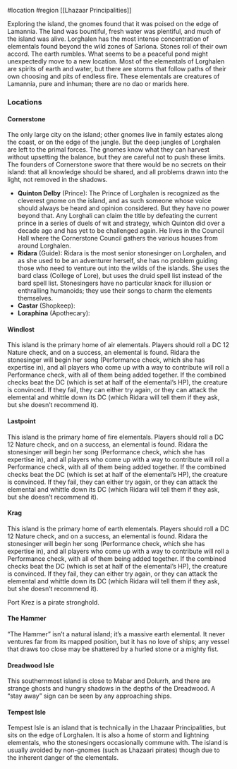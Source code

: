  #location #region [[Lhazaar Principalities]]

Exploring the island, the gnomes found that it was poised on the edge of Lamannia. The land was bountiful, fresh water was plentiful, and much of the island was alive. Lorghalen has the most intense concentration of elementals found beyond the wild zones of Sarlona. Stones roll of their own accord. The earth rumbles. What seems to be a peaceful pond might unexpectedly move to a new location. Most of the elementals of Lorghalen are spirits of earth and water, but there are storms that follow paths of their own choosing and pits of endless fire. These elementals are creatures of Lamannia, pure and inhuman; there are no dao or marids here.

### Locations

#### Cornerstone

The only large city on the island; other gnomes live in family estates along the coast, or on the edge of the jungle. But the deep jungles of Lorghalen are left to the primal forces. The gnomes know what they can harvest without upsetting the balance, but they are careful not to push these limits. The founders of Cornerstone swore that there would be no secrets on their island: that all knowledge should be shared, and all problems drawn into the light, not removed in the shadows.

- **Quinton Delby** (Prince): The Prince of Lorghalen is recognized as the cleverest gnome on the island, and as such someone whose voice should always be heard and opinion considered. But they have no power beyond that. Any Lorghali can claim the title by defeating the current prince in a series of duels of wit and strategy, which Quinton did over a decade ago and has yet to be challenged again. He lives in the Council Hall where the Cornerstone Council gathers the various houses from around Lorghalen.
- **Ridara** (Guide): Ridara is the most senior stonesinger on Lorghalen, and as she used to be an adventurer herself, she has no problem guiding those who need to venture out into the wilds of the islands. She uses the bard class (College of Lore), but uses the druid spell list instead of the bard spell list. Stonesingers have no particular knack for illusion or enthralling humanoids; they use their songs to charm the elements themselves.
- **Castar** (Shopkeep):
- **Loraphina** (Apothecary):

#### Windlost

This island is the primary home of air elementals. Players should roll a DC 12 Nature check, and on a success, an elemental is found. Ridara the stonesinger will begin her song (Performance check, which she has expertise in), and all players who come up with a way to contribute will roll a Performance check, with all of them being added together. If the combined checks beat the DC (which is set at half of the elemental’s HP), the creature is convinced. If they fail, they can either try again, or they can attack the elemental and whittle down its DC (which Ridara will tell them if they ask, but she doesn’t recommend it).

#### Lastpoint

This island is the primary home of fire elementals. Players should roll a DC 12 Nature check, and on a success, an elemental is found. Ridara the stonesinger will begin her song (Performance check, which she has expertise in), and all players who come up with a way to contribute will roll a Performance check, with all of them being added together. If the combined checks beat the DC (which is set at half of the elemental’s HP), the creature is convinced. If they fail, they can either try again, or they can attack the elemental and whittle down its DC (which Ridara will tell them if they ask, but she doesn’t recommend it).

#### Krag

This island is the primary home of earth elementals. Players should roll a DC 12 Nature check, and on a success, an elemental is found. Ridara the stonesinger will begin her song (Performance check, which she has expertise in), and all players who come up with a way to contribute will roll a Performance check, with all of them being added together. If the combined checks beat the DC (which is set at half of the elemental’s HP), the creature is convinced. If they fail, they can either try again, or they can attack the elemental and whittle down its DC (which Ridara will tell them if they ask, but she doesn’t recommend it).

Port Krez is a pirate stronghold.

#### The Hammer

“The Hammer” isn’t a natural island; it’s a massive earth elemental. It never ventures far from its mapped position, but it has no love of ships; any vessel that draws too close may be shattered by a hurled stone or a mighty fist.

#### Dreadwood Isle

This southernmost island is close to Mabar and Dolurrh, and there are strange ghosts and hungry shadows in the depths of the Dreadwood. A “stay away” sign can be seen by any approaching ships.

#### Tempest Isle

Tempest Isle is an island that is technically in the Lhazaar Principalities, but sits on the edge of Lorghalen. It is also a home of storm and lightning elementals, who the stonesingers occasionally commune with. The island is usually avoided by non-gnomes (such as Lhazaari pirates) though due to the inherent danger of the elementals.
